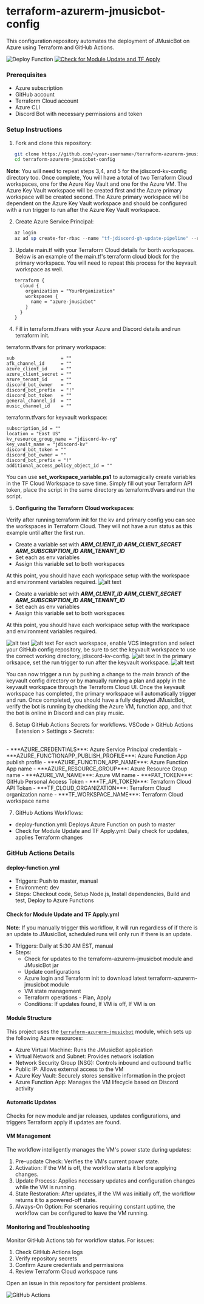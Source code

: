 # terraform-azurerm-jmusicbot-config

This configuration repository automates the deployment of JMusicBot on Azure using Terraform and GitHub Actions.

![Deploy Function](https://github.com/RCFromCLE/terraform-azurerm-jmusicbot-config/actions/workflows/deploy-function.yml/badge.svg)
[![Check for Module Update and TF Apply](https://github.com/RCFromCLE/terraform-azurerm-jmusicbot-config/actions/workflows/trigger-terraform-apply.yml/badge.svg)](https://github.com/RCFromCLE/terraform-azurerm-jmusicbot-config/actions/workflows/trigger-terraform-apply.yml)


### Prerequisites

- Azure subscription
- GitHub account
- Terraform Cloud account
- Azure CLI
- Discord Bot with necessary permissions and token

### Setup Instructions

1. Fork and clone this repository:

```bash
   git clone https://github.com/<your-username>/terraform-azurerm-jmusicbot-config.git
   cd terraform-azurerm-jmusicbot-config
```

**Note**: You will need to repeat steps 3,4, and 5 for the jdiscord-kv-config directory too. Once complete, You will have a total of two Terraform Cloud workspaces, one for the Azure Key Vault and one for the Azure VM. The Azure Key Vault workspace will be created first and the Azure primary workspace will be created second. The Azure primary workspace will be dependent on the Azure Key Vault workspace and should be configured with a run trigger to run after the Azure Key Vault workspace.

2. Create Azure Service Principal:

```powershell
   az login
   az ad sp create-for-rbac --name "tf-jdiscord-gh-update-pipeline" --role contributor --scopes /subscriptions/<your-subscription-id>
```

3.  Update main.tf with your Terraform Cloud details for borth workspaces. Below is an example of the main.tf's terraform cloud block for the primary workspace. You will need to repeat this process for the keyvault workspace as well.

```hcl
   terraform {
     cloud {
       organization = "YourOrganization"
       workspaces {
         name = "azure-jmusicbot"
       }
     }
   }
```
4. Fill in terraform.tfvars with your Azure and Discord details and run terraform init. 

terraform.tfvars for primary workspace:

```hcl
sub                 = ""
afk_channel_id      = ""
azure_client_id     = ""
azure_client_secret = ""
azure_tenant_id     = ""
discord_bot_owner   = ""
discord_bot_prefix  = "!"
discord_bot_token   = ""
general_channel_id  = ""
music_channel_id    = ""    
```

terraform.tfvars for keyvault workspace:

```hcl
subscription_id = ""
location = "East US"
kv_resource_group_name = "jdiscord-kv-rg"
key_vault_name = "jdiscord-kv"
discord_bot_token = ""
discord_bot_owner = ""
discord_bot_prefix = "!"
additional_access_policy_object_id = ""
```
You can use **set_workspace_variable.ps1** to automagically create variables in the TF Cloud Workspace to save time. Simply fill out your Terraform API token, place the script in the same directory as terraform.tfvars and run the script.

5. **Configuring the Terraform Cloud workspaces**:

Verify after running terraform init for the kv and primary config you can see the workspaces in Terraform Cloud. They will not have a run status as this example until after the first run. 

   - Create a variable set with 
   ***ARM_CLIENT_ID*** 
   ***ARM_CLIENT_SECRET*** 
   ***ARM_SUBSCRIPTION_ID***
   ***ARM_TENANT_ID*** 
   - Set each  as env variables
   - Assign this variable set to both workspaces

   At this point, you should have each workspace setup with the workspace and environment variables required.
![alt text](image.png)
   - Create a variable set with 
   ***ARM_CLIENT_ID*** 
   ***ARM_CLIENT_SECRET*** 
   ***ARM_SUBSCRIPTION_ID***
   ***ARM_TENANT_ID*** 
   - Set each  as env variables
   - Assign this variable set to both workspaces

   At this point, you should have each workspace setup with the workspace and environment variables required.

![alt text](images/image-1.png)
![alt text](images/image-4.png)
For each workspace, enable VCS integration and select your GitHub config repository, be sure to set the keyvault workspace to use the correct working directory, jdiscord-kv-config.
![alt text](images/image-3.png)
In the primary orksapce, set the run trigger to run after the keyvault workspace.
![alt text](images/image-2.png)

You can now trigger a run by pushing a change to the main branch of the keyvault config directory or by manually running a plan and apply in the keyvault workspace through the Terraform Cloud UI. Once the keyvault workspace has completed, the primary workspace will automatically trigger and run. Once completed, you should have a fully deployed JMusicBot, verify the bot is running by checking the Azure VM, function app, and that the bot is online in Discord and can play music.

6.  Setup GitHub Actions Secrets for workflows. VSCode > GitHub Actions Extension > Settings > Secrets:
<br>
    - ***AZURE_CREDENTIALS***: Azure Service Principal credentials
    - ***AZURE_FUNCTIONAPP_PUBLISH_PROFILE***: Azure Function App publish profile
    - ***AZURE_FUNCTION_APP_NAME***: Azure Function App name
    - ***AZURE_RESOURCE_GROUP***: Azure Resource Group name
    - ***AZURE_VM_NAME***: Azure VM name
    - ***PAT_TOKEN***: GitHub Personal Access Token
    - ***TF_API_TOKEN***: Terraform Cloud API Token
    - ***TF_CLOUD_ORGANIZATION***: Terraform Cloud organization name
    - ***TF_WORKSPACE_NAME***: Terraform Cloud workspace name
   <br>

7.  GitHub Actions Workflows:
   - deploy-function.yml: Deploys Azure Function on push to master
   - Check for Module Update and TF Apply.yml: Daily check for updates, applies Terraform changes

### GitHub Actions Details

#### deploy-function.yml
- Triggers: Push to master, manual
- Environment: dev
- Steps: Checkout code, Setup Node.js, Install dependencies, Build and test, Deploy to Azure Functions

#### Check for Module Update and TF Apply.yml

**Note**: If you manually trigger this workflow, it will run regardless of if there is an update to JMusicBot, scheduled runs will only run if there is an update.
- Triggers: Daily at 5:30 AM EST, manual
- Steps: 
  - Check for updates to the terraform-azurerm-jmusicbot module and JMusicBot jar
  - Update configurations
  - Azure login and Terraform init to download latest terraform-azurerm-jmusicbot module
  - VM state management 
  - Terraform operations - Plan, Apply
  - Conditions: If updates found, If VM is off, If VM is on

#### Module Structure

This project uses the [`terraform-azurerm-jmusicbot`](https://github.com/RCFromCLE/terraform-azurerm-jmusicbot) module, which sets up the following Azure resources:

- Azure Virtual Machine: Runs the JMusicBot application
- Virtual Network and Subnet: Provides network isolation
- Network Security Group (NSG): Controls inbound and outbound traffic
- Public IP: Allows external access to the VM
- Azure Key Vault: Securely stores sensitive information in the project
- Azure Function App: Manages the VM lifecycle based on Discord activity

#### Automatic Updates

Checks for new module and jar releases, updates configurations, and triggers Terraform apply if updates are found.

#### VM Management

The workflow intelligently manages the VM's power state during updates:
1. Pre-update Check: Verifies the VM's current power state.
2. Activation: If the VM is off, the workflow starts it before applying changes.
3. Update Process: Applies necessary updates and configuration changes while the VM is running.
4. State Restoration: After updates, if the VM was initially off, the workflow returns it to a powered-off state.
5. Always-On Option: For scenarios requiring constant uptime, the workflow can be configured to leave the VM running.

#### Monitoring and Troubleshooting

Monitor GitHub Actions tab for workflow status. For issues:
1. Check GitHub Actions logs
2. Verify repository secrets
3. Confirm Azure credentials and permissions
4. Review Terraform Cloud workspace runs

Open an issue in this repository for persistent problems.

![GitHub Actions](https://github.com/RCFromCLE/terraform-azurerm-jmusicbot-config/raw/master/images/github-actions.png)
```
